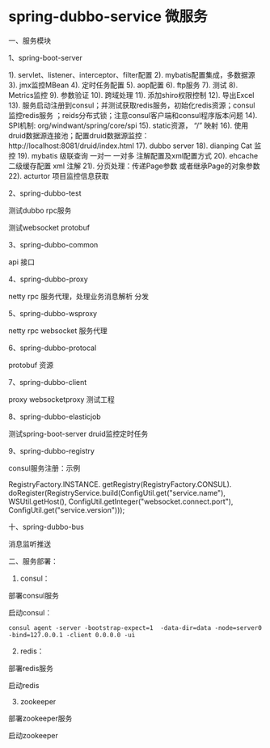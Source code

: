 # spring-dubbo-service  微服务

一、服务模块

1、spring-boot-server

  1). servlet、listener、interceptor、filter配置
  2). mybatis配置集成，多数据源
  3). jmx监控MBean
  4). 定时任务配置
  5). aop配置
  6). ftp服务
  7). 测试
  8). Metrics监控
  9). 参数验证
  10). 跨域处理
  11). 添加shiro权限控制
  12). 导出Excel
  13). 服务启动注册到consul；并测试获取redis服务，初始化redis资源；consul 监控redis服务 ；reids分布式锁；注意consul客户端和consul程序版本问题
  14). SPI机制: org/windwant/spring/core/spi
  15). static资源， “/” 映射
  16). 使用druid数据源连接池；配置druid数据源监控：http://localhost:8081/druid/index.html
  17). dubbo server
  18). dianping Cat 监控
  19). mybatis 级联查询 一对一 一对多 注解配置及xml配置方式
  20). ehcache 二级缓存配置 xml 注解
  21). 分页处理：传递Page参数 或者继承Page的对象参数
  22). acturtor 项目监控信息获取

2、spring-dubbo-test

  测试dubbo rpc服务

  测试websocket protobuf

3、spring-dubbo-common

  api 接口

4、spring-dubbo-proxy

  netty rpc 服务代理，处理业务消息解析 分发

5、spring-dubbo-wsproxy

  netty rpc websocket 服务代理

6、spring-dubbo-protocal

  protobuf 资源

7、spring-dubbo-client

  proxy websocketproxy 测试工程

8、spring-dubbo-elasticjob

  测试spring-boot-server druid监控定时任务


9、spring-dubbo-registry

  consul服务注册：示例

  RegistryFactory.INSTANCE.
                     getRegistry(RegistryFactory.CONSUL).
                     doRegister(RegistryService.build(ConfigUtil.get("service.name"),
                             WSUtil.getHost(),
                             ConfigUtil.getInteger("websocket.connect.port"),
                             ConfigUtil.get("service.version")));

十、spring-dubbo-bus

  消息监听推送


二、服务部署：

1. consul：

部署consul服务

启动consul：

    consul agent -server -bootstrap-expect=1  -data-dir=data -node=server0 -bind=127.0.0.1 -client 0.0.0.0 -ui

2. redis：

部署redis服务

启动redis

3. zookeeper

部署zookeeper服务

启动zookeeper

